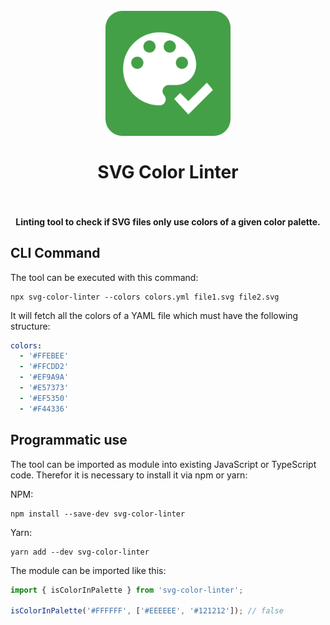 <h1 align="center">
  <br>
    <img src="https://github.com/PKief/svg-color-linter/raw/main/logo.png" alt="logo" width="200">
  <br><br>
  SVG Color Linter
  <br>
  <br>
</h1>

<h4 align="center">Linting tool to check if SVG files only use colors of a given color palette.</h4>

## CLI Command

The tool can be executed with this command:

```
npx svg-color-linter --colors colors.yml file1.svg file2.svg
```

It will fetch all the colors of a YAML file which must have the following structure:

```yaml
colors:
  - '#FFEBEE'
  - '#FFCDD2'
  - '#EF9A9A'
  - '#E57373'
  - '#EF5350'
  - '#F44336'
```

## Programmatic use

The tool can be imported as module into existing JavaScript or TypeScript code. Therefor it is necessary to install it via npm or yarn:

NPM:

```
npm install --save-dev svg-color-linter
```

Yarn:

```
yarn add --dev svg-color-linter
```

The module can be imported like this:

```ts
import { isColorInPalette } from 'svg-color-linter';

isColorInPalette('#FFFFFF', ['#EEEEEE', '#121212']); // false
```
